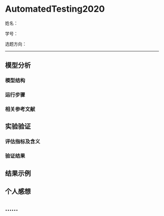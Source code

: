 # AutomatedTesting2020

姓名：

学号：

选题方向：

***

## 模型分析



### 模型结构



### 运行步骤



### 相关参考文献



## 实验验证



### 评估指标及含义



### 验证结果



## 结果示例



## 个人感想



## ……